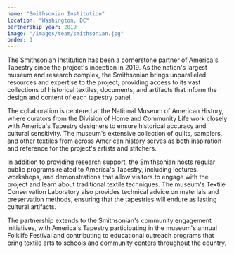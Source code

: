 ```yaml
---
name: "Smithsonian Institution"
location: "Washington, DC"
partnership_year: 2019
image: "/images/team/smithsonian.jpg"
order: 1
---
```


The Smithsonian Institution has been a cornerstone partner of America's Tapestry since the project's inception in 2019. As the nation's largest museum and research complex, the Smithsonian brings unparalleled resources and expertise to the project, providing access to its vast collections of historical textiles, documents, and artifacts that inform the design and content of each tapestry panel.

The collaboration is centered at the National Museum of American History, where curators from the Division of Home and Community Life work closely with America's Tapestry designers to ensure historical accuracy and cultural sensitivity. The museum's extensive collection of quilts, samplers, and other textiles from across American history serves as both inspiration and reference for the project's artists and stitchers.

In addition to providing research support, the Smithsonian hosts regular public programs related to America's Tapestry, including lectures, workshops, and demonstrations that allow visitors to engage with the project and learn about traditional textile techniques. The museum's Textile Conservation Laboratory also provides technical advice on materials and preservation methods, ensuring that the tapestries will endure as lasting cultural artifacts.

The partnership extends to the Smithsonian's community engagement initiatives, with America's Tapestry participating in the museum's annual Folklife Festival and contributing to educational outreach programs that bring textile arts to schools and community centers throughout the country.

